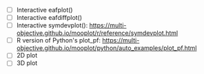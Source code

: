 - [ ] Interactive eafplot()
- [ ] Interactive eafdiffplot()
- [ ] Interactive symdevplot():
https://multi-objective.github.io/mooplot/r/reference/symdevplot.html
- [ ] R version of Python's plot_pf:
https://multi-objective.github.io/mooplot/python/auto_examples/plot_pf.html
- [ ] 2D plot
- [ ] 3D plot
